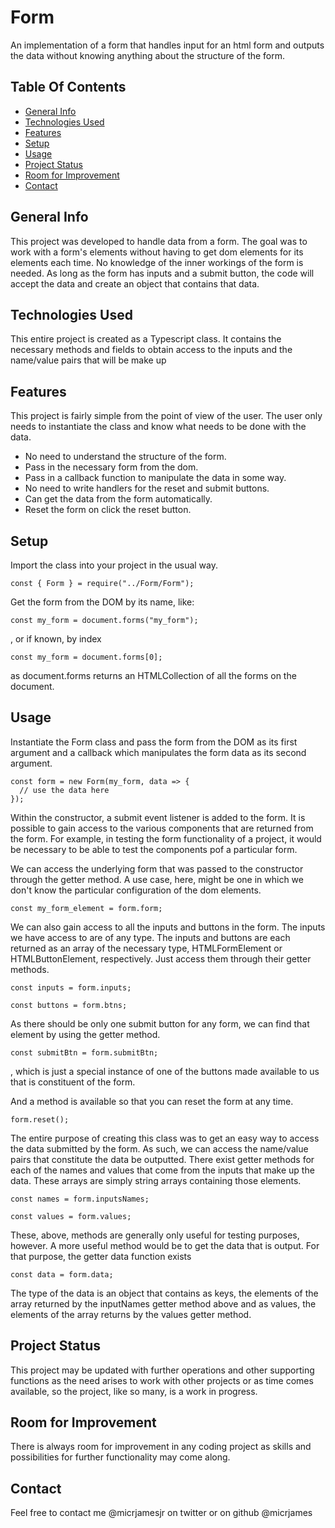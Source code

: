 # Form
An implementation of a form that handles input for an html form and outputs the data without knowing anything about the structure of the form.

## Table Of Contents
* [General Info](#general-info)
* [Technologies Used](#technologies-used)
* [Features](#features)
* [Setup](#setup)
* [Usage](#usage)
* [Project Status](#project-status)
* [Room for Improvement](#room-for-improvement)
* [Contact](#contact)

## General Info
This project was developed to handle data from a form. The goal was to work with a form's elements without having to get dom elements for its elements each time. No knowledge of the inner workings of the form is needed. As long as the form has inputs and a submit button, the code will accept the data and create an object that contains that data.

## Technologies Used
This entire project is created as a Typescript class. It contains the necessary methods and fields to obtain access to the inputs and the name/value pairs that will be make up 

## Features
This project is fairly simple from the point of view of the user. The user only needs to instantiate the class and know what needs to be done with the data.
* No need to understand the structure of the form.
* Pass in the necessary form from the dom.
* Pass in a callback function to manipulate the data in some way.
* No need to write handlers for the reset and submit buttons.
* Can get the data from the form automatically.
* Reset the form on click the reset button.

## Setup
Import the class into your project in the usual way.
```
const { Form } = require("../Form/Form");
```
Get the form from the DOM by its name, like:
```
const my_form = document.forms("my_form");
```
, or if known, by index
```
const my_form = document.forms[0];
```
as document.forms returns an HTMLCollection of all the forms on the document.
## Usage
Instantiate the Form class and pass the form from the DOM as its first argument and a callback which manipulates the form data as its second argument.
```
const form = new Form(my_form, data => {
  // use the data here
});
```
Within the constructor, a submit event listener is added to the form.
It is possible to gain access to the various components that are returned from the form. For example, in testing the form functionality of a project, it would be necessary to be able to test the components pof a particular form.

We can access the underlying form that was passed to the constructor through the getter method. A use case, here, might be one in which we don't know the particular configuration of the dom elements.
```
const my_form_element = form.form;
```
We can also gain access to all the inputs and buttons in the form. The inputs we have access to are of any type. The inputs and buttons are each returned as an array of the necessary type, HTMLFormElement or HTMLButtonElement, respectively. Just access them through their getter methods.
```
const inputs = form.inputs;

const buttons = form.btns;
```
As there should be only one submit button for any form, we can find that element by using the getter method.
```
const submitBtn = form.submitBtn;
```
, which is just a special instance of one of the buttons made available to us that is constituent of the form.

And a method is available so that you can reset the form at any time.
```
form.reset();
```
The entire purpose of creating this class was to get an easy way to access the data submitted by the form. As such, we can access the name/value pairs that constitute the data be outputted. There exist getter methods for each of the names and values that come from the inputs that make up the data. These arrays are simply string arrays containing those elements.
```
const names = form.inputsNames;

const values = form.values;
```
These, above, methods are generally only useful for testing purposes, however. A more useful method would be to get the data that is output. For that purpose, the getter data function exists
```
const data = form.data;
```
The type of the data is an object that contains as keys, the elements of the array returned by the inputNames getter method above and as values, the elements of the array returns by the values getter method.
## Project Status
This project may be updated with further operations and other supporting functions as the need arises to work with other projects or as time comes available, so the project, like so many, is a work in progress.

## Room for Improvement
There is always room for improvement in any coding project as skills and possibilities for further functionality may come along.

## Contact
Feel free to contact me @micrjamesjr on twitter or on github @micrjames
